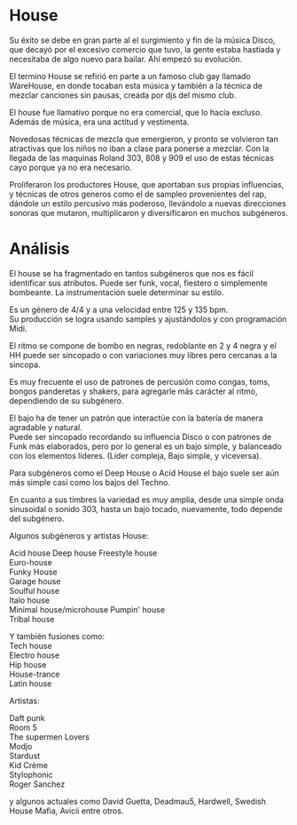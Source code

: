 # House




Su éxito se debe en gran parte al el surgimiento y fin de la música Disco, que decayó por el excesivo comercio que tuvo, la gente estaba hastiada y necesitaba de algo nuevo para bailar. Ahí empezó su evolución.  

El termino House se refirió en parte a un famoso club gay  llamado WareHouse, en donde tocaban esta música y también a la técnica de mezclar canciones sin pausas, creada por djs del mismo club.   




El house fue llamativo porque no era comercial, que lo hacía excluso. 
Además de música, era una actitud y vestimenta.    



Novedosas técnicas de mezcla que emergieron, y pronto se volvieron tan atractivas que los niños no iban a clase para ponerse a mezclar. Con la llegada de las maquinas Roland 303, 808 y 909  el uso de estas técnicas cayo porque ya no era necesario.  

Proliferaron los productores House, que aportaban sus propias influencias, y técnicas de otros generos como el de sampleo provenientes del rap, dándole un estilo percusivo más poderoso, llevándolo a nuevas direcciones sonoras que mutaron, multiplicaron  y diversificaron en muchos subgéneros.   



# Análisis 


El house se ha fragmentado en tantos subgéneros que nos es fácil identificar sus atributos. Puede ser funk, vocal, fiestero o simplemente bombeante. La instrumentación suele determinar su estilo.   




Es  un género de 4/4 y a una velocidad entre 125 y 135 bpm.    
Su producción se logra usando samples y ajustándolos y con programación Midi.    


El ritmo se compone de bombo en negras, redoblante en 2 y 4 negra y el HH puede ser sincopado o con variaciones muy libres pero cercanas a la sincopa.   

Es muy frecuente el uso de patrones de percusión como congas, toms, bongos panderetas y shakers, para agregarle más carácter al ritmo, dependiendo de su subgénero.     


El bajo ha de tener un patrón que interactúe con la batería de manera agradable y natural.   
Puede ser sincopado recordando su influencia Disco o con patrones de Funk más elaborados, pero por lo general es un bajo simple, y balanceado con los elementos líderes. (Líder compleja, Bajo simple, y viceversa).     

Para subgéneros como el Deep House o Acid House el bajo suele ser aún más simple casi como los bajos del Techno.  

En cuanto a sus timbres la variedad es muy amplia, desde una simple onda sinusoidal o sonido 303, hasta un bajo tocado, nuevamente, todo depende del subgénero.     
 


Algunos subgéneros y artistas House:   
    

Acid house 
Deep house 
Freestyle house  
Euro-house  
Funky House  
Garage house  
Soulful house  
Italo house  
Minimal house/microhouse 
Pumpin' house  
Tribal house  

Y también  fusiones como:  
Tech house  
Electro house  
Hip house  
House-trance  
Latin house   


Artistas:   

Daft punk   
Room 5  
The supermen Lovers  
Modjo  
Stardust  
Kid Crème  
Stylophonic  
Roger Sanchez  

y algunos actuales como David Guetta, Deadmau5, Hardwell, Swedish House Mafia, Avicii entre otros.  











